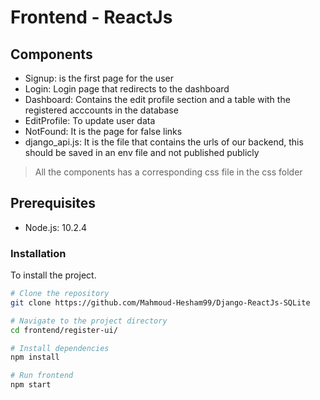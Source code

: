 # Frontend - ReactJs

## Components
- Signup: is the first page for the user
- Login: Login page that redirects to the dashboard
- Dashboard: Contains the edit profile section and a table with the registered acccounts in the database
- EditProfile: To update user data
- NotFound: It is the page for false links
- django_api.js: It is the file that contains the urls of our backend, this should be saved in an env file and not published publicly

> All the components has a corresponding css file in the css folder 

## Prerequisites
- Node.js: 10.2.4

### Installation


To install the project.

```bash
# Clone the repository
git clone https://github.com/Mahmoud-Hesham99/Django-ReactJs-SQLite

# Navigate to the project directory
cd frontend/register-ui/

# Install dependencies
npm install

# Run frontend
npm start